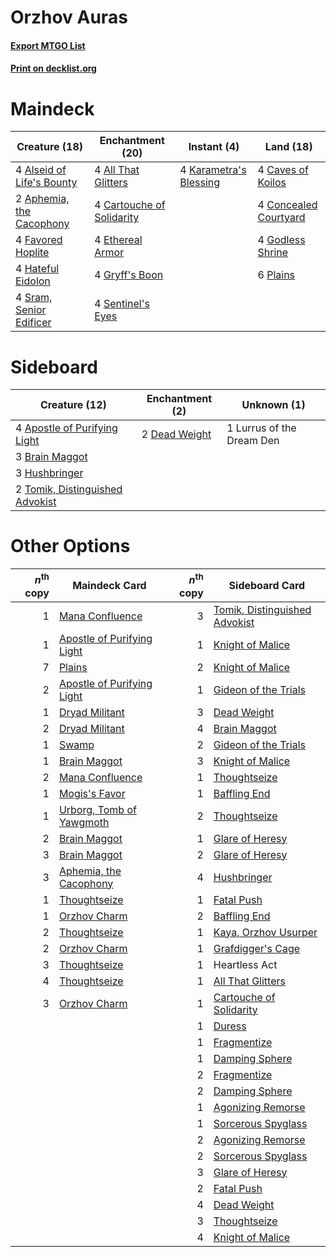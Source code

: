 # Orzhov Auras

#### [Export MTGO List](../collection/Orzhov%20Auras/Orzhov%20Auras.txt)
#### [Print on decklist.org](http://decklist.org/?deckmain=4%09All%20That%20Glitters%0A4%09Alseid%20of%20Life's%20Bounty%0A2%09Aphemia,%20the%20Cacophony%0A4%09Cartouche%20of%20Solidarity%0A4%09Caves%20of%20Koilos%0A4%09Concealed%20Courtyard%0A4%09Ethereal%20Armor%0A4%09Favored%20Hoplite%0A4%09Godless%20Shrine%0A4%09Gryff's%20Boon%0A4%09Hateful%20Eidolon%0A4%09Karametra's%20Blessing%0A6%09Plains%0A4%09Sentinel's%20Eyes%0A4%09Sram,%20Senior%20Edificer&deckside=4%09Apostle%20of%20Purifying%20Light%0A3%09Brain%20Maggot%0A2%09Dead%20Weight%0A3%09Hushbringer%0A1%09Lurrus%20of%20the%20Dream%20Den%0A2%09Tomik,%20Distinguished%20Advokist)
# Maindeck

|                                           Creature (18)                                            |                                          Enchantment (20)                                          |                                           Instant (4)                                           |                                           Land (18)                                            |
|----------------------------------------------------------------------------------------------------|----------------------------------------------------------------------------------------------------|-------------------------------------------------------------------------------------------------|------------------------------------------------------------------------------------------------|
|4 [Alseid of Life's Bounty](http://gatherer.wizards.com/Pages/Card/Details.aspx?multiverseid=476252)|4 [All That Glitters](http://gatherer.wizards.com/Pages/Card/Details.aspx?multiverseid=472964)      |4 [Karametra's Blessing](http://gatherer.wizards.com/Pages/Card/Details.aspx?multiverseid=476277)|4 [Caves of Koilos](http://gatherer.wizards.com/Pages/Card/Details.aspx?multiverseid=129497)    |
|2 [Aphemia, the Cacophony](http://gatherer.wizards.com/Pages/Card/Details.aspx?multiverseid=476335) |4 [Cartouche of Solidarity](http://gatherer.wizards.com/Pages/Card/Details.aspx?multiverseid=426709)|                                                                                                 |4 [Concealed Courtyard](http://gatherer.wizards.com/Pages/Card/Details.aspx?multiverseid=417818)|
|4 [Favored Hoplite](http://gatherer.wizards.com/Pages/Card/Details.aspx?multiverseid=373596)        |4 [Ethereal Armor](http://gatherer.wizards.com/Pages/Card/Details.aspx?multiverseid=265414)         |                                                                                                 |4 [Godless Shrine](http://gatherer.wizards.com/Pages/Card/Details.aspx?multiverseid=405099)     |
|4 [Hateful Eidolon](http://gatherer.wizards.com/Pages/Card/Details.aspx?multiverseid=476352)        |4 [Gryff's Boon](http://gatherer.wizards.com/Pages/Card/Details.aspx?multiverseid=409758)           |                                                                                                 |6 [Plains](http://gatherer.wizards.com/Pages/Card/Details.aspx?multiverseid=439856)             |
|4 [Sram, Senior Edificer](http://gatherer.wizards.com/Pages/Card/Details.aspx?multiverseid=423690)  |4 [Sentinel's Eyes](http://gatherer.wizards.com/Pages/Card/Details.aspx?multiverseid=476287)        |                                                                                                 |                                                                                                |


# Sideboard

|                                              Creature (12)                                               |                                    Enchantment (2)                                     |       Unknown (1)       |
|----------------------------------------------------------------------------------------------------------|----------------------------------------------------------------------------------------|-------------------------|
|4 [Apostle of Purifying Light](http://gatherer.wizards.com/Pages/Card/Details.aspx?multiverseid=466760)   |2 [Dead Weight](http://gatherer.wizards.com/Pages/Card/Details.aspx?multiverseid=452817)|1 Lurrus of the Dream Den|
|3 [Brain Maggot](http://gatherer.wizards.com/Pages/Card/Details.aspx?multiverseid=380382)                 |                                                                                        |                         |
|3 [Hushbringer](http://gatherer.wizards.com/Pages/Card/Details.aspx?multiverseid=472980)                  |                                                                                        |                         |
|2 [Tomik, Distinguished Advokist](http://gatherer.wizards.com/Pages/Card/Details.aspx?multiverseid=460961)|                                                                                        |                         |


# Other Options

|*n*<sup>th</sup> copy|                                            Maindeck Card                                            |*n*<sup>th</sup> copy|                                             Sideboard Card                                             |
|--------------------:|-----------------------------------------------------------------------------------------------------|--------------------:|--------------------------------------------------------------------------------------------------------|
|                    1|[Mana Confluence](http://gatherer.wizards.com/Pages/Card/Details.aspx?multiverseid=409573)           |                    3|[Tomik, Distinguished Advokist](http://gatherer.wizards.com/Pages/Card/Details.aspx?multiverseid=460961)|
|                    1|[Apostle of Purifying Light](http://gatherer.wizards.com/Pages/Card/Details.aspx?multiverseid=466760)|                    1|[Knight of Malice](http://gatherer.wizards.com/Pages/Card/Details.aspx?multiverseid=442985)             |
|                    7|[Plains](http://gatherer.wizards.com/Pages/Card/Details.aspx?multiverseid=439856)                    |                    2|[Knight of Malice](http://gatherer.wizards.com/Pages/Card/Details.aspx?multiverseid=442985)             |
|                    2|[Apostle of Purifying Light](http://gatherer.wizards.com/Pages/Card/Details.aspx?multiverseid=466760)|                    1|[Gideon of the Trials](http://gatherer.wizards.com/Pages/Card/Details.aspx?multiverseid=426716)         |
|                    1|[Dryad Militant](http://gatherer.wizards.com/Pages/Card/Details.aspx?multiverseid=456369)            |                    3|[Dead Weight](http://gatherer.wizards.com/Pages/Card/Details.aspx?multiverseid=452817)                  |
|                    2|[Dryad Militant](http://gatherer.wizards.com/Pages/Card/Details.aspx?multiverseid=456369)            |                    4|[Brain Maggot](http://gatherer.wizards.com/Pages/Card/Details.aspx?multiverseid=380382)                 |
|                    1|[Swamp](http://gatherer.wizards.com/Pages/Card/Details.aspx?multiverseid=439858)                     |                    2|[Gideon of the Trials](http://gatherer.wizards.com/Pages/Card/Details.aspx?multiverseid=426716)         |
|                    1|[Brain Maggot](http://gatherer.wizards.com/Pages/Card/Details.aspx?multiverseid=380382)              |                    3|[Knight of Malice](http://gatherer.wizards.com/Pages/Card/Details.aspx?multiverseid=442985)             |
|                    2|[Mana Confluence](http://gatherer.wizards.com/Pages/Card/Details.aspx?multiverseid=409573)           |                    1|[Thoughtseize](http://gatherer.wizards.com/Pages/Card/Details.aspx?multiverseid=438676)                 |
|                    1|[Mogis's Favor](http://gatherer.wizards.com/Pages/Card/Details.aspx?multiverseid=476358)             |                    1|[Baffling End](http://gatherer.wizards.com/Pages/Card/Details.aspx?multiverseid=439658)                 |
|                    1|[Urborg, Tomb of Yawgmoth](http://gatherer.wizards.com/Pages/Card/Details.aspx?multiverseid=383425)  |                    2|[Thoughtseize](http://gatherer.wizards.com/Pages/Card/Details.aspx?multiverseid=438676)                 |
|                    2|[Brain Maggot](http://gatherer.wizards.com/Pages/Card/Details.aspx?multiverseid=380382)              |                    1|[Glare of Heresy](http://gatherer.wizards.com/Pages/Card/Details.aspx?multiverseid=373691)              |
|                    3|[Brain Maggot](http://gatherer.wizards.com/Pages/Card/Details.aspx?multiverseid=380382)              |                    2|[Glare of Heresy](http://gatherer.wizards.com/Pages/Card/Details.aspx?multiverseid=373691)              |
|                    3|[Aphemia, the Cacophony](http://gatherer.wizards.com/Pages/Card/Details.aspx?multiverseid=476335)    |                    4|[Hushbringer](http://gatherer.wizards.com/Pages/Card/Details.aspx?multiverseid=472980)                  |
|                    1|[Thoughtseize](http://gatherer.wizards.com/Pages/Card/Details.aspx?multiverseid=438676)              |                    1|[Fatal Push](http://gatherer.wizards.com/Pages/Card/Details.aspx?multiverseid=423724)                   |
|                    1|[Orzhov Charm](http://gatherer.wizards.com/Pages/Card/Details.aspx?multiverseid=460468)              |                    2|[Baffling End](http://gatherer.wizards.com/Pages/Card/Details.aspx?multiverseid=439658)                 |
|                    2|[Thoughtseize](http://gatherer.wizards.com/Pages/Card/Details.aspx?multiverseid=438676)              |                    1|[Kaya, Orzhov Usurper](http://gatherer.wizards.com/Pages/Card/Details.aspx?multiverseid=460129)         |
|                    2|[Orzhov Charm](http://gatherer.wizards.com/Pages/Card/Details.aspx?multiverseid=460468)              |                    1|[Grafdigger's Cage](http://gatherer.wizards.com/Pages/Card/Details.aspx?multiverseid=278452)            |
|                    3|[Thoughtseize](http://gatherer.wizards.com/Pages/Card/Details.aspx?multiverseid=438676)              |                    1|Heartless Act                                                                                           |
|                    4|[Thoughtseize](http://gatherer.wizards.com/Pages/Card/Details.aspx?multiverseid=438676)              |                    1|[All That Glitters](http://gatherer.wizards.com/Pages/Card/Details.aspx?multiverseid=472964)            |
|                    3|[Orzhov Charm](http://gatherer.wizards.com/Pages/Card/Details.aspx?multiverseid=460468)              |                    1|[Cartouche of Solidarity](http://gatherer.wizards.com/Pages/Card/Details.aspx?multiverseid=426709)      |
|                     |                                                                                                     |                    1|[Duress](http://gatherer.wizards.com/Pages/Card/Details.aspx?multiverseid=14557)                        |
|                     |                                                                                                     |                    1|[Fragmentize](http://gatherer.wizards.com/Pages/Card/Details.aspx?multiverseid=417587)                  |
|                     |                                                                                                     |                    1|[Damping Sphere](http://gatherer.wizards.com/Pages/Card/Details.aspx?multiverseid=443101)               |
|                     |                                                                                                     |                    2|[Fragmentize](http://gatherer.wizards.com/Pages/Card/Details.aspx?multiverseid=417587)                  |
|                     |                                                                                                     |                    2|[Damping Sphere](http://gatherer.wizards.com/Pages/Card/Details.aspx?multiverseid=443101)               |
|                     |                                                                                                     |                    1|[Agonizing Remorse](http://gatherer.wizards.com/Pages/Card/Details.aspx?multiverseid=476334)            |
|                     |                                                                                                     |                    1|[Sorcerous Spyglass](http://gatherer.wizards.com/Pages/Card/Details.aspx?multiverseid=435407)           |
|                     |                                                                                                     |                    2|[Agonizing Remorse](http://gatherer.wizards.com/Pages/Card/Details.aspx?multiverseid=476334)            |
|                     |                                                                                                     |                    2|[Sorcerous Spyglass](http://gatherer.wizards.com/Pages/Card/Details.aspx?multiverseid=435407)           |
|                     |                                                                                                     |                    3|[Glare of Heresy](http://gatherer.wizards.com/Pages/Card/Details.aspx?multiverseid=373691)              |
|                     |                                                                                                     |                    2|[Fatal Push](http://gatherer.wizards.com/Pages/Card/Details.aspx?multiverseid=423724)                   |
|                     |                                                                                                     |                    4|[Dead Weight](http://gatherer.wizards.com/Pages/Card/Details.aspx?multiverseid=452817)                  |
|                     |                                                                                                     |                    3|[Thoughtseize](http://gatherer.wizards.com/Pages/Card/Details.aspx?multiverseid=438676)                 |
|                     |                                                                                                     |                    4|[Knight of Malice](http://gatherer.wizards.com/Pages/Card/Details.aspx?multiverseid=442985)             |

